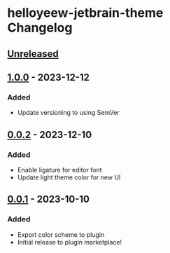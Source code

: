 <!-- Keep a Changelog guide -> https://keepachangelog.com -->

# helloyeew-jetbrain-theme Changelog

## [Unreleased]

## [1.0.0] - 2023-12-12

### Added

- Update versioning to using SemVer

## [0.0.2] - 2023-12-10

### Added

- Enable ligature for editor font
- Update light theme color for new UI

## [0.0.1] - 2023-10-10

### Added

- Export color scheme to plugin
- Initial release to plugin marketplace!

[Unreleased]: https://github.com/HelloYeew/helloyeew-jetbrain-theme/compare/v1.0.0...HEAD
[1.0.0]: https://github.com/HelloYeew/helloyeew-jetbrain-theme/commits/v0.0.2...v1.0.0
[0.0.2]: https://github.com/HelloYeew/helloyeew-jetbrain-theme/commits/v0.0.1...v0.0.2
[0.0.1]: https://github.com/HelloYeew/helloyeew-jetbrain-theme/commits/v0.0.1
